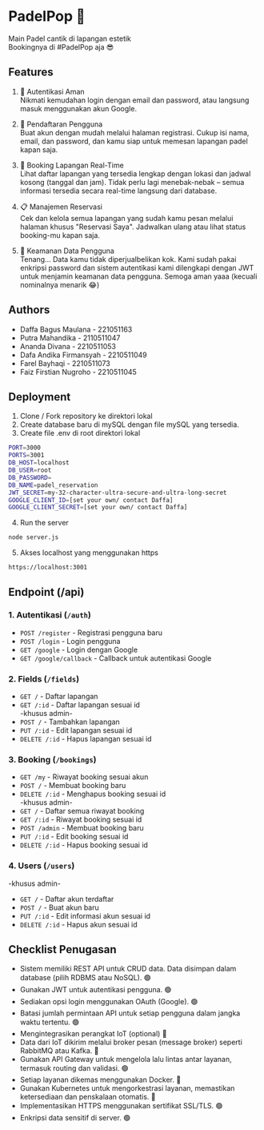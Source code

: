 
# PadelPop 🎾

Main Padel cantik di lapangan estetik<br/>
Bookingnya di #PadelPop aja 😎


## Features

1. 🔐 Autentikasi Aman<br/>
Nikmati kemudahan login dengan email dan password, atau langsung masuk menggunakan akun Google.

2. 📝 Pendaftaran Pengguna<br/>
Buat akun dengan mudah melalui halaman registrasi. Cukup isi nama, email, dan password, dan kamu siap untuk memesan lapangan padel kapan saja.

3. 📅 Booking Lapangan Real-Time<br/>
Lihat daftar lapangan yang tersedia lengkap dengan lokasi dan jadwal kosong (tanggal dan jam). Tidak perlu lagi menebak-nebak – semua informasi tersedia secara real-time langsung dari database.

4. 📋 Manajemen Reservasi<br/>
Cek dan kelola semua lapangan yang sudah kamu pesan melalui halaman khusus "Reservasi Saya". Jadwalkan ulang atau lihat status booking-mu kapan saja.

5. 🔐 Keamanan Data Pengguna<br/>
Tenang... Data kamu tidak diperjualbelikan kok. Kami sudah pakai enkripsi password dan sistem autentikasi kami dilengkapi dengan JWT untuk menjamin keamanan data pengguna. Semoga aman yaaa (kecuali nominalnya menarik 😂)

## Authors

- Daffa Bagus Maulana - 221051163
- Putra Mahandika - 2110511047
- Ananda Divana - 2210511053
- Dafa Andika Firmansyah - 2210511049
- Farel Bayhaqi - 2210511073
- Faiz Firstian Nugroho - 2210511045

## Deployment

1. Clone / Fork repository ke direktori lokal
2. Create database baru di mySQL dengan file mySQL yang tersedia.
3. Create file .env di root direktori lokal
```bash
PORT=3000
PORTS=3001
DB_HOST=localhost
DB_USER=root
DB_PASSWORD=
DB_NAME=padel_reservation
JWT_SECRET=my-32-character-ultra-secure-and-ultra-long-secret
GOOGLE_CLIENT_ID=[set your own/ contact Daffa]
GOOGLE_CLIENT_SECRET=[set your own/ contact Daffa]
```
4. Run the server
```bash
node server.js
```
5. Akses localhost yang menggunakan https
```bash
https://localhost:3001
```

## Endpoint (/api)

### 1. Autentikasi (`/auth`)
- `POST /register` - Registrasi pengguna baru
- `POST /login` - Login pengguna
- `GET /google` - Login dengan Google
- `GET /google/callback` - Callback untuk autentikasi Google

### 2. Fields (`/fields`)
- `GET /` - Daftar lapangan
- `GET /:id` - Daftar lapangan sesuai id
<br/>-khusus admin-
- `POST /` - Tambahkan lapangan
- `PUT /:id` - Edit lapangan sesuai id
- `DELETE /:id` - Hapus lapangan sesuai id

### 3. Booking (`/bookings`)
- `GET /my` - Riwayat booking sesuai akun
- `POST /` - Membuat booking baru
- `DELETE /:id` - Menghapus booking sesuai id
<br/>-khusus admin-
- `GET /` - Daftar semua riwayat booking
- `GET /:id` - Riwayat booking sesuai id
- `POST /admin` - Membuat booking baru
- `PUT /:id` - Edit booking sesuai id
- `DELETE /:id` - Hapus booking sesuai id

### 4. Users (`/users`)
-khusus admin-
- `GET /` - Daftar akun terdaftar
- `POST /` - Buat akun baru
- `PUT /:id` - Edit informasi akun sesuai id
- `DELETE /:id` - Hapus akun sesuai id

## Checklist Penugasan

- Sistem memiliki REST API untuk CRUD data. Data disimpan dalam database (pilih RDBMS atau NoSQL). 🟢
- Gunakan JWT untuk autentikasi pengguna. 🟢
- Sediakan opsi login menggunakan OAuth (Google). 🟢
- Batasi jumlah permintaan API untuk setiap pengguna dalam jangka waktu tertentu. 🟢
- Mengintegrasikan perangkat IoT (optional) 🔴
- Data dari IoT dikirim melalui broker pesan (message broker) seperti RabbitMQ atau Kafka. 🔴
- Gunakan API Gateway untuk mengelola lalu lintas antar layanan, termasuk routing dan validasi. 🟢
- Setiap layanan dikemas menggunakan Docker. 🔴
- Gunakan Kubernetes untuk mengorkestrasi layanan, memastikan ketersediaan dan penskalaan otomatis. 🔴
- Implementasikan HTTPS menggunakan sertifikat SSL/TLS. 🟢
- Enkripsi data sensitif di server. 🟢

